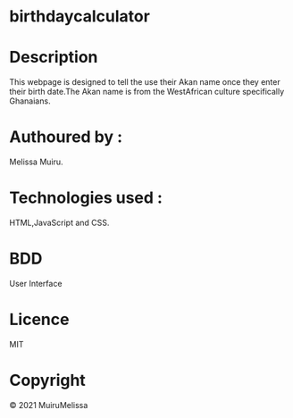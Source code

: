 # birthdaycalculator 

# Description
This webpage is designed to tell the use their Akan name once they enter their birth date.The Akan name is from the WestAfrican culture specifically Ghanaians.

# Authoured by :
Melissa Muiru.

# Technologies used :
HTML,JavaScript and CSS.

# BDD
User Interface

# Licence
MIT

# Copyright
© 2021 MuiruMelissa
